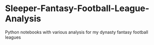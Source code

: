 # Sleeper-Fantasy-Football-League-Analysis
Python notebooks with various analysis for my dynasty fantasy football leagues
